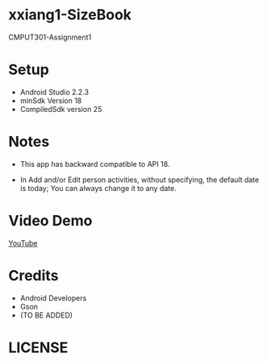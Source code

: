 # xxiang1-SizeBook
CMPUT301-Assignment1

# Setup
  - Android Studio 2.2.3
  - minSdk Version 18
  - CompiledSdk version 25
  

# Notes
  - This app has backward compatible to API 18.
  
  - In Add and/or Edit person activities, without specifying, the default date is today; 
    You can always change it to any date.
    
# Video Demo

  [YouTube][1]
  
  
# Credits
  - Android Developers 
  - Gson
  - (TO BE ADDED)
  
# LICENSE

  
  
  
  [1]:https://www.youtube.com/watch?v=SlnspvHjYL4
  
